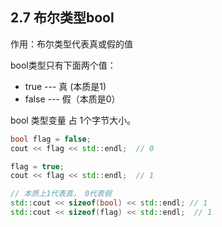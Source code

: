 ## 2.7 布尔类型bool
作用：布尔类型代表真或假的值

bool类型只有下面两个值：
+ true --- 真 (本质是1)
+ false --- 假（本质是0）

bool 类型变量 占 1个字节大小。

```cpp
bool flag = false;
cout << flag << std::endl;  // 0

flag = true;
cout << flag << std::endl;  // 1

// 本质上1代表真， 0代表假
std::cout << sizeof(bool) << std::endl; // 1
std::cout << sizeof(flag) << std::endl;  // 1
```